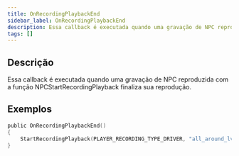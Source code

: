 ```yaml
---
title: OnRecordingPlaybackEnd
sidebar_label: OnRecordingPlaybackEnd
description: Essa callback é executada quando uma gravação de NPC reproduzida com a função NPCStartRecordingPlayback finaliza sua reprodução.
tags: []
---
```


## Descrição

Essa callback é executada quando uma gravação de NPC reproduzida com a função NPCStartRecordingPlayback finaliza sua reprodução.

## Exemplos

```c
public OnRecordingPlaybackEnd()
{
    StartRecordingPlayback(PLAYER_RECORDING_TYPE_DRIVER, "all_around_lv_bus"); //Isso fará com que o record seja iniciado novamente ao finalizar sua reprodução.
}
```
